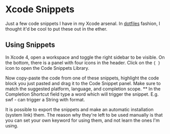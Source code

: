 # Xcode Snippets

Just a few code snippets I have in my Xcode arsenal. In [dotfiles](http://dotfiles.org/) fashion, I thought it'd be cool to put these out in the ether.

## Using Snippets

In Xcode 4, open a workspace and toggle the right sidebar to be visible. On the bottom, there is a panel with four icons in the header. Click on the `{ }` icon to open the Code Snippets Library.

Now copy-paste the code from one of these snippets, highlight the code block you just pasted and drag it to the Code Snippet panel. Make sure to match the suggested platform, language, and completion scope.
** In the Completion Shortcut field type a word which will trigger the snippet. E.g. swf - can trigger a String with format.


It is possible to export the snippets and make an automatic installation (system link) them.
The reason why they're left to be used manually is that you can set your own keyword for using them, and not learn the ones I'm using.
